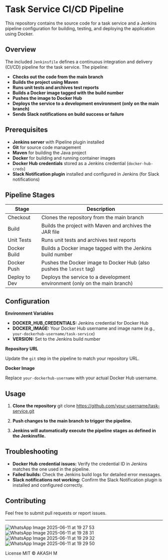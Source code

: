 # Task Service CI/CD Pipeline

This repository contains the source code for a task service and a Jenkins pipeline configuration for building, testing, and deploying the application using Docker.

## Overview

The included `Jenkinsfile` defines a continuous integration and delivery (CI/CD) pipeline for the task service. The pipeline:

- **Checks out the code from the main branch**
- **Builds the project using Maven**
- **Runs unit tests and archives test reports**
- **Builds a Docker image tagged with the build number**
- **Pushes the image to Docker Hub**
- **Deploys the service to a development environment (only on the main branch)**
- **Sends Slack notifications on build success or failure**

## Prerequisites

- **Jenkins server** with Pipeline plugin installed
- **Git** for source code management
- **Maven** for building the Java project
- **Docker** for building and running container images
- **Docker Hub credentials** stored as a Jenkins credential (`docker-hub-creds`)
- **Slack Notification plugin** installed and configured in Jenkins (for Slack notifications)

## Pipeline Stages

| Stage            | Description                                                                 |
|------------------|-----------------------------------------------------------------------------|
| Checkout         | Clones the repository from the main branch                                  |
| Build            | Builds the project with Maven and archives the JAR file                     |
| Unit Tests       | Runs unit tests and archives test reports                                   |
| Docker Build     | Builds a Docker image tagged with the Jenkins build number                  |
| Docker Push      | Pushes the Docker image to Docker Hub (also pushes the `latest` tag)        |
| Deploy to Dev    | Deploys the service to a development environment (only on the main branch)  |

## Configuration

**Environment Variables**

- **DOCKER_HUB_CREDENTIALS:** Jenkins credential for Docker Hub
- **DOCKER_IMAGE:** Your Docker Hub username and image name (e.g., `your-dockerhub-username/task-service`)
- **VERSION:** Set to the Jenkins build number

**Repository URL**

Update the `git` step in the pipeline to match your repository URL.

**Docker Image**

Replace `your-dockerhub-username` with your actual Docker Hub username.

## Usage

1. **Clone the repository**
git clone https://github.com/your-username/task-service.git

2. **Push changes to the main branch to trigger the pipeline.**
3. **Jenkins will automatically execute the pipeline stages as defined in the Jenkinsfile.**

## Troubleshooting

- **Docker Hub credential issues:** Verify the credential ID in Jenkins matches the one used in the pipeline.
- **Failed builds:** Check the Jenkins build logs for detailed error messages.
- **Slack notifications not working:** Confirm the Slack Notification plugin is installed and configured correctly.

## Contributing

Feel free to submit pull requests or report issues.

---
![WhatsApp Image 2025-06-11 at 19 27 53](https://github.com/user-attachments/assets/80929f49-6e99-483b-b991-dd107220c6c0)
![WhatsApp Image 2025-06-11 at 19 28 31](https://github.com/user-attachments/assets/27694b47-cdc2-4726-91f5-449acb51d11a)
![WhatsApp Image 2025-06-11 at 19 29 32](https://github.com/user-attachments/assets/b6d88ac2-cc9c-4465-886c-b1139d5f5d56)
![WhatsApp Image 2025-06-11 at 19 29 50](https://github.com/user-attachments/assets/a13879a4-4895-4ce7-b249-eaab9ec31f6a)

License MIT © AKASH M
